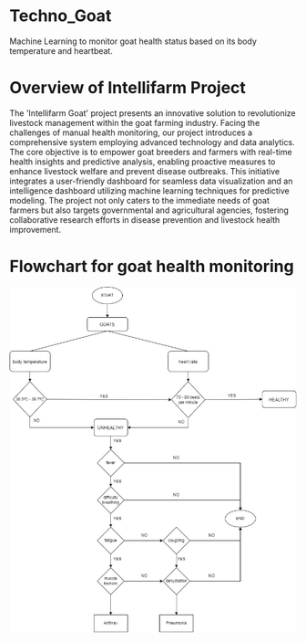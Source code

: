 # Techno_Goat
Machine Learning to monitor goat health status based on its body temperature and heartbeat.

# Overview of Intellifarm Project
The 'Intellifarm Goat' project presents an innovative solution to revolutionize livestock management 
within the goat farming industry. Facing the challenges of manual health monitoring, our project 
introduces a comprehensive system employing advanced technology and data analytics. The core 
objective is to empower goat breeders and farmers with real-time health insights and predictive 
analysis, enabling proactive measures to enhance livestock welfare and prevent disease outbreaks.
This initiative integrates a user-friendly dashboard for seamless data visualization and an intelligence 
dashboard utilizing machine learning techniques for predictive modeling. The project not only caters 
to the immediate needs of goat farmers but also targets governmental and agricultural agencies, 
fostering collaborative research efforts in disease prevention and livestock health improvement.

# Flowchart for goat health monitoring
![Identify potential diseases based on symptoms.](Flowchart-Goat-Health-Monitoring.jpg)

